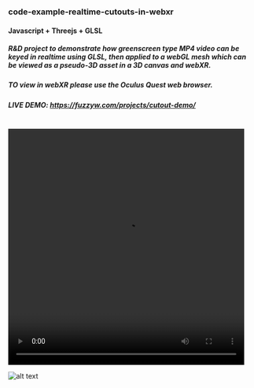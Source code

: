 ### code-example-realtime-cutouts-in-webxr

#### Javascript + Threejs + GLSL

##### R&D project to demonstrate how greenscreen type MP4 video can be keyed in realtime using GLSL, then applied to a webGL mesh which can be viewed as a pseudo-3D asset in a 3D canvas and webXR.

##### TO view in webXR please use the Oculus Quest web browser. 

##### LIVE DEMO: https://fuzzyw.com/projects/cutout-demo/

<br />

<video width="480" height="480" controls>
  <source src="https://github.com/FuzzyWobble/code-example-realtime-cutouts-in-webxr/blob/main/assets/screencapture/passthroughDemo.mp4" type="video/mp4">
</video>

<br />

![alt text](https://github.com/FuzzyWobble/code-example-realtime-cutouts-in-webxr/blob/main/assets/screencapture/demoGif.gif)

 

